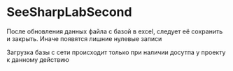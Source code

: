 # SeeSharpLabSecond

После обновления данных файла с базой в excel, следует её сохранить и закрыть. Иначе появятся лишние нулевые записи

Загрузка базы с сети происходит только при наличии досутпа у проекту к данному действию 
